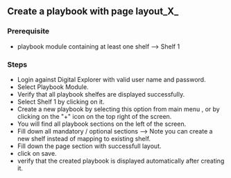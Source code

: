 ## Create a playbook with page layout_X_

### Prerequisite
- playbook module containing at least one shelf --> Shelf 1

### Steps
- Login against Digital Explorer with valid user name and password.
- Select Playbook Module.
- Verify that all playbook shelfes are displayed successfully.
- Select Shelf 1 by clicking on it.
- Create a new playbook by selecting this option from main menu , or by clicking on the "+" icon on the top right of the screen. 
- You will find all playbook sections on the left of the screen.
- Fill down all mandatory / optional sections --> Note you can create a new shelf instead of mapping to existing shelf.
- Fill down the page section with successfull layout.
- click on save.
- verify that the created playbook is displayed automatically after creating it. 